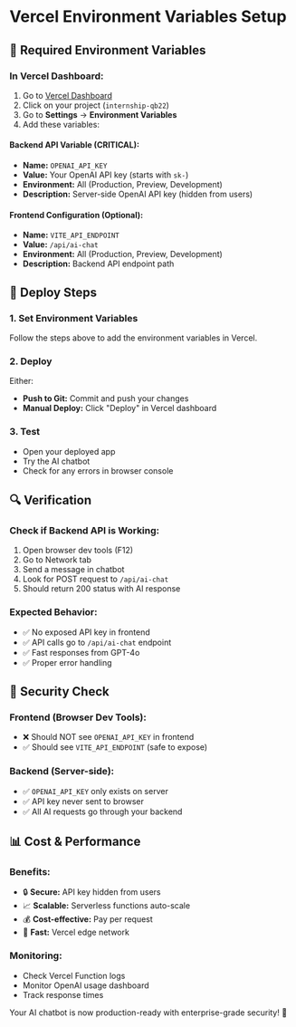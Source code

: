 # Vercel Environment Variables Setup

## 🔐 Required Environment Variables

### In Vercel Dashboard:
1. Go to [Vercel Dashboard](https://vercel.com/dashboard)
2. Click on your project (`internship-qb22`)
3. Go to **Settings** → **Environment Variables**
4. Add these variables:

#### **Backend API Variable (CRITICAL):**
- **Name:** `OPENAI_API_KEY`
- **Value:** Your OpenAI API key (starts with `sk-`)
- **Environment:** All (Production, Preview, Development)
- **Description:** Server-side OpenAI API key (hidden from users)

#### **Frontend Configuration (Optional):**
- **Name:** `VITE_API_ENDPOINT`
- **Value:** `/api/ai-chat`
- **Environment:** All (Production, Preview, Development)
- **Description:** Backend API endpoint path

## 🚀 Deploy Steps

### 1. Set Environment Variables
Follow the steps above to add the environment variables in Vercel.

### 2. Deploy
Either:
- **Push to Git:** Commit and push your changes
- **Manual Deploy:** Click "Deploy" in Vercel dashboard

### 3. Test
- Open your deployed app
- Try the AI chatbot
- Check for any errors in browser console

## 🔍 Verification

### Check if Backend API is Working:
1. Open browser dev tools (F12)
2. Go to Network tab
3. Send a message in chatbot
4. Look for POST request to `/api/ai-chat`
5. Should return 200 status with AI response

### Expected Behavior:
- ✅ No exposed API key in frontend
- ✅ API calls go to `/api/ai-chat` endpoint
- ✅ Fast responses from GPT-4o
- ✅ Proper error handling

## 🚨 Security Check

### Frontend (Browser Dev Tools):
- ❌ Should NOT see `OPENAI_API_KEY` in frontend
- ✅ Should see `VITE_API_ENDPOINT` (safe to expose)

### Backend (Server-side):
- ✅ `OPENAI_API_KEY` only exists on server
- ✅ API key never sent to browser
- ✅ All AI requests go through your backend

## 📊 Cost & Performance

### Benefits:
- 🔒 **Secure:** API key hidden from users
- 📈 **Scalable:** Serverless functions auto-scale
- 💰 **Cost-effective:** Pay per request
- 🚀 **Fast:** Vercel edge network

### Monitoring:
- Check Vercel Function logs
- Monitor OpenAI usage dashboard
- Track response times

Your AI chatbot is now production-ready with enterprise-grade security! 🎉 